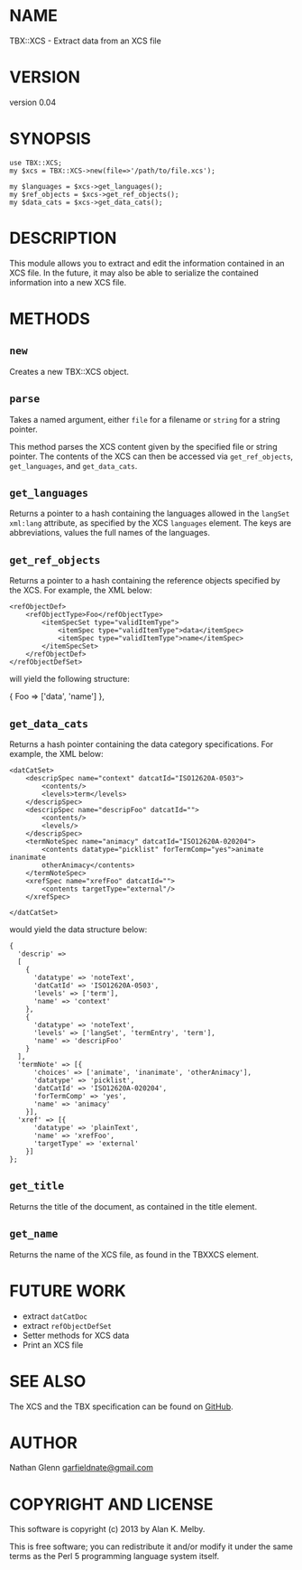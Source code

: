 # NAME

TBX::XCS - Extract data from an XCS file

# VERSION

version 0.04

# SYNOPSIS

    use TBX::XCS;
    my $xcs = TBX::XCS->new(file=>'/path/to/file.xcs');

    my $languages = $xcs->get_languages();
    my $ref_objects = $xcs->get_ref_objects();
    my $data_cats = $xcs->get_data_cats();

# DESCRIPTION

This module allows you to extract and edit the information contained in an XCS file. In the future, it may also
be able to serialize the contained information into a new XCS file.

# METHODS

## `new`

Creates a new TBX::XCS object.

## `parse`

Takes a named argument, either `file` for a filename or `string` for a string pointer.

This method parses the XCS content given by the specified file or string pointer. The contents
of the XCS can then be accessed via `get_ref_objects`, `get_languages`, and `get_data_cats`.

## `get_languages`

Returns a pointer to a hash containing the languages allowed in the `langSet xml:lang`
attribute, as specified by the XCS `languages` element. The keys are abbreviations, values
the full names of the languages.

## `get_ref_objects`

Returns a pointer to a hash containing the reference objects
specified by the XCS. For example, the XML below:

    <refObjectDef>
        <refObjectType>Foo</refObjectType>
            <itemSpecSet type="validItemType">
                <itemSpec type="validItemType">data</itemSpec>
                <itemSpec type="validItemType">name</itemSpec>
            </itemSpecSet>
        </refObjectDef>
    </refObjectDefSet>

will yield the following structure:

{ Foo => \['data', 'name'\] },

## `get_data_cats`

Returns a hash pointer containing the data category specifications. For example,
the XML below:

    <datCatSet>
        <descripSpec name="context" datcatId="ISO12620A-0503">
            <contents/>
            <levels>term</levels>
        </descripSpec>
        <descripSpec name="descripFoo" datcatId="">
            <contents/>
            <levels/>
        </descripSpec>
        <termNoteSpec name="animacy" datcatId="ISO12620A-020204">
            <contents datatype="picklist" forTermComp="yes">animate inanimate
            otherAnimacy</contents>
        </termNoteSpec>
        <xrefSpec name="xrefFoo" datcatId="">
            <contents targetType="external"/>
        </xrefSpec>

    </datCatSet>

would yield the data structure below:

    {
      'descrip' =>
      [
        {
          'datatype' => 'noteText',
          'datCatId' => 'ISO12620A-0503',
          'levels' => ['term'],
          'name' => 'context'
        },
        {
          'datatype' => 'noteText',
          'levels' => ['langSet', 'termEntry', 'term'],
          'name' => 'descripFoo'
        }
      ],
      'termNote' => [{
          'choices' => ['animate', 'inanimate', 'otherAnimacy'],
          'datatype' => 'picklist',
          'datCatId' => 'ISO12620A-020204',
          'forTermComp' => 'yes',
          'name' => 'animacy'
        }],
      'xref' => [{
          'datatype' => 'plainText',
          'name' => 'xrefFoo',
          'targetType' => 'external'
        }]
    };

## `get_title`

Returns the title of the document, as contained in the title element.

## `get_name`

Returns the name of the XCS file, as found in the TBXXCS element.

# FUTURE WORK

- extract `datCatDoc`
- extract `refObjectDefSet`
- Setter methods for XCS data
- Print an XCS file

# SEE ALSO

The XCS and the TBX specification can be found on
[GitHub](https://github.com/byutrg/TBX-Spec/blob/master/TBX-Default/TBX\_spec\_OSCAR.pdf).

# AUTHOR

Nathan Glenn <garfieldnate@gmail.com>

# COPYRIGHT AND LICENSE

This software is copyright (c) 2013 by Alan K. Melby.

This is free software; you can redistribute it and/or modify it under
the same terms as the Perl 5 programming language system itself.
